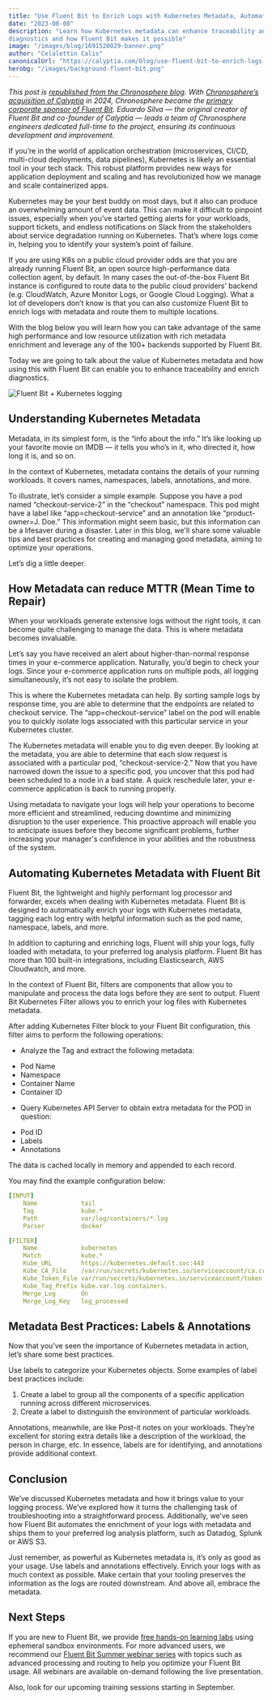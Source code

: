 ```yaml
---
title: "Use Fluent Bit to Enrich Logs with Kubernetes Metadata, Automatically"
date: "2023-08-08"
description: "Learn how Kubernetes metadata can enhance traceability and enrich
diagnostics and how Fluent Bit makes it possible"
image: "/images/blog/1691520029-banner.png"
author: "Celalettin Calis"
canonicalUrl: "https://calyptia.com/blog/use-fluent-bit-to-enrich-logs-with-kubernetes-metadata-automatically"
herobg: "/images/background-fluent-bit.png"
---
```

*This post is [republished from the Chronosphere blog](https://calyptia.com/blog/use-fluent-bit-to-enrich-logs-with-kubernetes-metadata-automatically). 
With [Chronosphere’s acquisition of Calyptia](https://chronosphere.io/news/chronosphere-acquires-calyptia/) in 2024, Chronosphere became the [primary corporate sponsor of Fluent Bit](https://chronosphere.io/fluent-bit/). Eduardo Silva — the original creator of Fluent Bit and co-founder of Calyptia — leads a team of Chronosphere engineers dedicated full-time to the project, ensuring its continuous development and improvement.*

If you’re in the world of application orchestration (microservices, CI/CD,
multi-cloud deployments, data pipelines), Kubernetes is likely an essential tool
in your tech stack. This robust platform provides new ways for application
deployment and scaling and has revolutionized how we manage and scale
containerized apps.

Kubernetes may be your best buddy on most days, but it also can produce an
overwhelming amount of event data. This can make it difficult to pinpoint
issues, especially when you’ve started getting alerts for your workloads,
support tickets, and endless notifications on Slack from the stakeholders about
service degradation running on Kubernetes. That’s where logs come in, helping
you to identify your system’s point of failure.

If you are using K8s on a public cloud provider odds are that you are already
running Fluent Bit, an open source high-performance data collection agent, by
default. In many cases the out-of-the-box Fluent Bit instance is configured to
route data to the public cloud providers’ backend (e.g. CloudWatch, Azure
Monitor Logs, or Google Cloud Logging). What a lot of developers don’t know is
that you can also customize Fluent Bit to enrich logs with metadata and route
them to multiple locations.

With the blog below you will learn how you can take advantage of the same high
performance and low resource utilization with rich metadata enrichment and
leverage any of the 100+ backends supported by Fluent Bit.

Today we are going to talk about the value of Kubernetes metadata and how using
this with Fluent Bit can enable you to enhance traceability and enrich
diagnostics.

![Fluent Bit + Kubernetes logging](/images/blog/1691510930-fluent-bit-kubernetes-logging.png)

## Understanding Kubernetes Metadata

Metadata, in its simplest form, is the “info about the info.” It’s like looking
up your favorite movie on IMDB — it tells you who’s in it, who directed it, how
long it is, and so on.

In the context of Kubernetes, metadata contains the details of your running
workloads. It covers names, namespaces, labels, annotations, and more.

To illustrate, let’s consider a simple example. Suppose you have a pod named
“checkout-service-2” in the “checkout” namespace. This pod might have a label
like “app=checkout-service” and an annotation like “product-owner=J. Doe.” This
information might seem basic, but this information can be a lifesaver during a
disaster. Later in this blog, we'll share some valuable tips and best practices
for creating and managing good metadata, aiming to optimize your operations.

Let’s dig a little deeper.

## How Metadata can reduce MTTR (Mean Time to Repair)

When your workloads generate extensive logs without the right tools, it can
become quite challenging to manage the data. This is where metadata becomes
invaluable.

Let’s say you have received an alert about higher-than-normal response times in
your e-commerce application. Naturally, you’d begin to check your logs. Since
your e-commerce application runs on multiple pods, all logging simultaneously,
it’s not easy to isolate the problem.

This is where the Kubernetes metadata can help. By sorting sample logs by
response time, you are able to determine that the endpoints are related to
checkout service. The “app=checkout-service” label on the pod will enable you to
quickly isolate logs associated with this particular service in your Kubernetes
cluster.

The Kubernetes metadata will enable you to dig even deeper. By looking at the
metadata, you are able to determine that each slow request is associated with a
particular pod, “checkout-service-2.” Now that you have narrowed down the issue
to a specific pod, you uncover that this pod had been scheduled to a node in a
bad state. A quick reschedule later, your e-commerce application is back to
running properly.

Using metadata to navigate your logs will help your operations to become more
efficient and streamlined, reducing downtime and minimizing disruption to the
user experience. This proactive approach will enable you to anticipate issues
before they become significant problems, further increasing your manager's
confidence in your abilities and the robustness of the system.

## Automating Kubernetes Metadata with Fluent Bit

Fluent Bit, the lightweight and highly performant log processor and forwarder,
excels when dealing with Kubernetes metadata. Fluent Bit is designed to
automatically enrich your logs with Kubernetes metadata, tagging each log entry
with helpful information such as the pod name, namespace, labels, and more.

In addition to capturing and enriching logs, Fluent will ship your logs, fully
loaded with metadata, to your preferred log analysis platform. Fluent Bit has
more than 100 built-in integrations, including Elasticsearch, AWS Cloudwatch,
and more.

In the context of Fluent Bit, filters are components that allow you to
manipulate and process the data logs before they are sent to output. Fluent Bit
Kubernetes Filter allows you to enrich your log files with Kubernetes metadata.

After adding Kubernetes Filter block to your Fluent Bit configuration, this
filter aims to perform the following operations:

* Analyze the Tag and extract the following metadata:
+ Pod Name
+ Namespace
+ Container Name
+ Container ID
* Query Kubernetes API Server to obtain extra metadata for the POD in question:
+ Pod ID
+ Labels
+ Annotations

The data is cached locally in memory and appended to each record.

You may find the example configuration below:


```yaml
[INPUT]
    Name            tail
    Tag             kube.*
    Path            var/log/containers/*.log
    Parser          docker

[FILTER]
    Name            kubernetes
    Match           kube.*
    Kube_URL        https://kubernetes.default.svc:443
    Kube_CA_File    /var/run/secrets/kubernetes.io/serviceaccount/ca.crt
    Kube_Token_File var/run/secrets/kubernetes.io/serviceaccount/token
    Kube_Tag_Prefix kube.var.log.containers.
    Merge_Log       On
    Merge_Log_Key   log_processed
```
## Metadata Best Practices: Labels & Annotations

Now that you’ve seen the importance of Kubernetes metadata in action, let’s
share some best practices.

Use labels to categorize your Kubernetes objects. Some examples of label best
practices include:

1. Create a label to group all the components of a specific application running
across different microservices.
2. Create a label to distinguish the environment of particular workloads.

Annotations, meanwhile, are like Post-it notes on your workloads. They’re
excellent for storing extra details like a description of the workload, the
person in charge, etc. In essence, labels are for identifying, and annotations
provide additional context.

## Conclusion

We’ve discussed Kubernetes metadata and how it brings value to your logging
process. We’ve explored how it turns the challenging task of troubleshooting
into a straightforward process. Additionally, we’ve seen how Fluent Bit
automates the enrichment of your logs with metadata and ships them to your
preferred log analysis platform, such as Datadog, Splunk or AWS S3.

Just remember, as powerful as Kubernetes metadata is, it’s only as good as your
usage. Use labels and annotations effectively. Enrich your logs with as much
context as possible. Make certain that your tooling preserves the information as
the logs are routed downstream. And above all, embrace the metadata.

## Next Steps

If you are new to Fluent Bit, we provide [free hands-on learning labs](https://info.calyptia.com/learning-labs) 
using ephemeral sandbox environments. For more advanced users, we recommend our 
[Fluent Bit Summer webinar series](https://calyptia.com/blog/fluent-bit-summer-webinar-series) 
with topics such as advanced processing and routing to help you optimize your Fluent Bit usage. 
All webinars are available on-demand following the live presentation.

Also, look for our upcoming training sessions starting in September.
